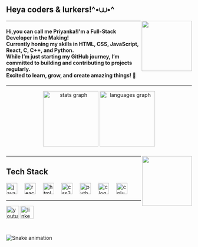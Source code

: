 <h2 align="left">Heya coders & lurkers!^•⩊•^</h2>
<img align='right' src='https://i.pinimg.com/originals/33/8d/8f/338d8fe0017f3a778be35b343b74b568.gif' width='136'>
<hr>
<h4>Hi,you can call me Priyanka!I'm a Full-Stack Developer in the Making!
<br>Currently honing my skills in HTML, CSS, JavaScript, React, C, C++, and Python.</br>
While I’m just starting my GitHub journey, I’m committed to building and contributing to projects regularly.
<br>Excited to learn, grow, and create amazing things! 🚀<br>
</h4>
<div align="center">
  <hr>
  <img src="https://github-readme-stats.vercel.app/api?username=CodeWithPriyankaMukherjee&hide_title=false&hide_rank=false&show_icons=true&include_all_commits=true&count_private=true&disable_animations=false&theme=dracula&locale=en&hide_border=false" height="150" alt="stats graph"  />
  <img src="https://github-readme-stats.vercel.app/api/top-langs?username=CodeWithPriyankaMukherjee&locale=en&hide_title=false&layout=compact&card_width=320&langs_count=5&theme=dracula&hide_border=false" height="150" alt="languages graph"  />
</div>

###

<img align="right" height="135" src="https://i.pinimg.com/originals/e1/06/32/e1063260e6b710eca302c89e691deb50.gif"  />
<hr>
<h2>Tech Stack</h2> 

<div align="left">
  <img src="https://cdn.jsdelivr.net/gh/devicons/devicon/icons/javascript/javascript-original.svg" height="30" alt="javascript logo"  />
  <img width="12" />
  <img src="https://cdn.jsdelivr.net/gh/devicons/devicon/icons/react/react-original.svg" height="30" alt="react logo"  />
  <img width="12" />
  <img src="https://cdn.jsdelivr.net/gh/devicons/devicon/icons/html5/html5-original.svg" height="30" alt="html5 logo"  />
  <img width="12" />
  <img src="https://cdn.jsdelivr.net/gh/devicons/devicon/icons/css3/css3-original.svg" height="30" alt="css3 logo"  />
  <img width="12" />
  <img src="https://cdn.jsdelivr.net/gh/devicons/devicon/icons/python/python-original.svg" height="30" alt="python logo"  />
  <img width="12" />
  <img src="https://cdn.jsdelivr.net/gh/devicons/devicon/icons/c/c-original.svg" height="30" alt="c logo"  />
  <img width="12" />
  <img src="https://cdn.jsdelivr.net/gh/devicons/devicon/icons/cplusplus/cplusplus-original.svg" height="30" alt="cplusplus logo"  />
</div>

<hr>


<div align="left">
  <a href="https://youtu.be/xvFZjo5PgG0?feature=shared"><img src="https://img.shields.io/static/v1?message=Youtube&logo=youtube&label=&color=FF0000&logoColor=white&labelColor=&style=for-the-badge" height="35" alt="youtube logo"  /></a>
 <a href="www.linkedin.com/in/priyanka-mukherjee-connect"><img src="https://img.shields.io/static/v1?message=LinkedIn&logo=linkedin&label=&color=0077B5&logoColor=white&labelColor=&style=for-the-badge" height="35" alt="linkedin logo"  /></a>
</div>

</div>

###

<br clear="both">

<img src="https://raw.githubusercontent.com/CodeWithPriyankaMukherjee/CodeWithPriyankaMukherjee/output/snake.svg" alt="Snake animation" />

###
